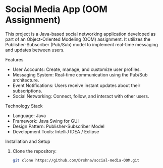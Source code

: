 # Social Media App (OOM Assignment)

This project is a Java-based social networking application developed as part of an Object-Oriented Modeling (OOM) assignment. It utilizes the Publisher-Subscriber (Pub/Sub) model to implement real-time messaging and updates between users.

 Features
- User Accounts: Create, manage, and customize user profiles.
- Messaging System: Real-time communication using the Pub/Sub architecture.
- Event Notifications: Users receive instant updates about their subscriptions.
- Social Networking: Connect, follow, and interact with other users.

 Technology Stack
- Language: Java
- Framework: Java Swing for GUI
- Design Pattern: Publisher-Subscriber Model
- Development Tools: IntelliJ IDEA / Eclipse

 Installation and Setup
1. Clone the repository:
   ```bash
   git clone https://github.com/Drshna/social-media-OOM.git
